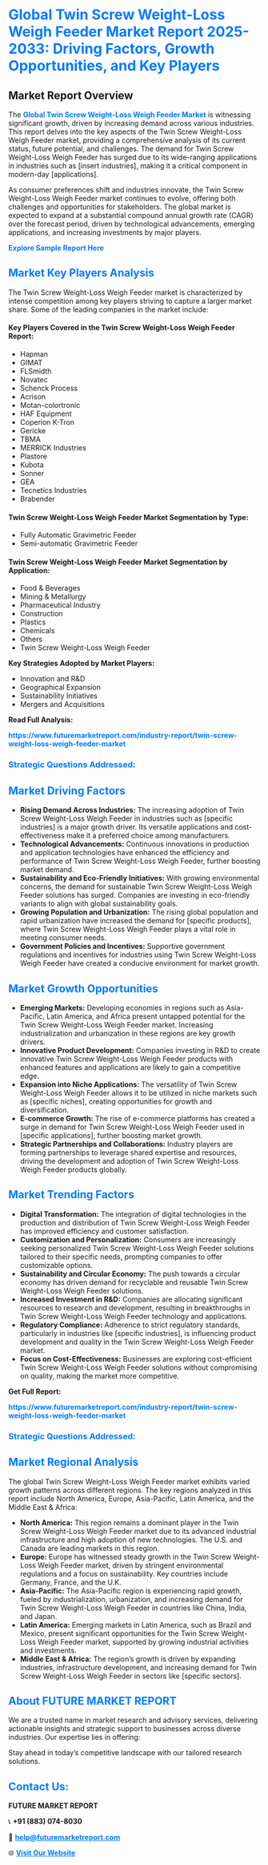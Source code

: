 <h1 style="color: #007BFF;">Global Twin Screw Weight-Loss Weigh Feeder Market Report 2025-2033: Driving Factors, Growth Opportunities, and Key Players</h1>

<section id="overview">
<h2>Market Report Overview</h2>
<p>The <a href="https://www.futuremarketreport.com/industry-report/twin-screw-weight-loss-weigh-feeder-market" style="color: #007BFF; text-decoration: none;"><strong>Global Twin Screw Weight-Loss Weigh Feeder Market</strong></a> is witnessing significant growth, driven by increasing demand across various industries. This report delves into the key aspects of the Twin Screw Weight-Loss Weigh Feeder market, providing a comprehensive analysis of its current status, future potential, and challenges. The demand for Twin Screw Weight-Loss Weigh Feeder has surged due to its wide-ranging applications in industries such as [insert industries], making it a critical component in modern-day [applications].</p>
<p>As consumer preferences shift and industries innovate, the Twin Screw Weight-Loss Weigh Feeder market continues to evolve, offering both challenges and opportunities for stakeholders. The global market is expected to expand at a substantial compound annual growth rate (CAGR) over the forecast period, driven by technological advancements, emerging applications, and increasing investments by major players.</p>
</section>

<section id="overview">
<p><a href="https://www.futuremarketreport.com/request-sample/reportId=124767" style="color: #007BFF; text-decoration: none;"><strong>Explore Sample Report Here</strong></a></p>
</section>

<section id="key-players">
<h2 style="color: #007BFF;">Market Key Players Analysis</h2>
<p>The Twin Screw Weight-Loss Weigh Feeder market is characterized by intense competition among key players striving to capture a larger market share. Some of the leading companies in the market include:</p>
<h4>Key Players Covered in the Twin Screw Weight-Loss Weigh Feeder Report:</h4>
<ul><li>Hapman</li><li>GIMAT</li><li>FLSmidth</li><li>Novatec</li><li>Schenck Process</li><li>Acrison</li><li>Motan-colortronic</li><li>HAF Equipment</li><li>Coperion K-Tron</li><li>Gericke</li><li>TBMA</li><li>MERRICK Industries</li><li>Plastore</li><li>Kubota</li><li>Sonner</li><li>GEA</li><li>Tecnetics Industries</li><li>Brabender</li></ul>
<h4>Twin Screw Weight-Loss Weigh Feeder Market Segmentation by Type:</h4>
<ul><li>Fully Automatic Gravimetric Feeder</li><li>Semi-automatic Gravimetric Feeder</li></ul>

<h4>Twin Screw Weight-Loss Weigh Feeder Market Segmentation by Application:</h4>
<ul><li>Food &amp; Beverages</li><li>Mining &amp; Metallurgy</li><li>Pharmaceutical Industry</li><li>Construction</li><li>Plastics</li><li>Chemicals</li><li>Others</li><li>Twin Screw Weight-Loss Weigh Feeder</li></ul>
<p><strong>Key Strategies Adopted by Market Players:</strong></p>
<ul>
<li>Innovation and R&D</li>
<li>Geographical Expansion</li>
<li>Sustainability Initiatives</li>
<li>Mergers and Acquisitions</li>
</ul>
</section>

<section>
<p><strong>Read Full Analysis: </strong></p><a href="https://www.futuremarketreport.com/industry-report/twin-screw-weight-loss-weigh-feeder-market" style="color: #007BFF; text-decoration: none;"><strong>https://www.futuremarketreport.com/industry-report/twin-screw-weight-loss-weigh-feeder-market</strong></a>
<h3 style="color: #007BFF;">Strategic Questions Addressed:</h3>
</section>

<section id="driving-factors">
<h2 style="color: #007BFF;">Market Driving Factors</h2>
<ul>
<li><strong>Rising Demand Across Industries:</strong> The increasing adoption of Twin Screw Weight-Loss Weigh Feeder in industries such as [specific industries] is a major growth driver. Its versatile applications and cost-effectiveness make it a preferred choice among manufacturers.</li>
<li><strong>Technological Advancements:</strong> Continuous innovations in production and application technologies have enhanced the efficiency and performance of Twin Screw Weight-Loss Weigh Feeder, further boosting market demand.</li>
<li><strong>Sustainability and Eco-Friendly Initiatives:</strong> With growing environmental concerns, the demand for sustainable Twin Screw Weight-Loss Weigh Feeder solutions has surged. Companies are investing in eco-friendly variants to align with global sustainability goals.</li>
<li><strong>Growing Population and Urbanization:</strong> The rising global population and rapid urbanization have increased the demand for [specific products], where Twin Screw Weight-Loss Weigh Feeder plays a vital role in meeting consumer needs.</li>
<li><strong>Government Policies and Incentives:</strong> Supportive government regulations and incentives for industries using Twin Screw Weight-Loss Weigh Feeder have created a conducive environment for market growth.</li>
</ul>
</section>

<section id="growth-opportunities">
<h2 style="color: #007BFF;">Market Growth Opportunities</h2>
<ul>
<li><strong>Emerging Markets:</strong> Developing economies in regions such as Asia-Pacific, Latin America, and Africa present untapped potential for the Twin Screw Weight-Loss Weigh Feeder market. Increasing industrialization and urbanization in these regions are key growth drivers.</li>
<li><strong>Innovative Product Development:</strong> Companies investing in R&D to create innovative Twin Screw Weight-Loss Weigh Feeder products with enhanced features and applications are likely to gain a competitive edge.</li>
<li><strong>Expansion into Niche Applications:</strong> The versatility of Twin Screw Weight-Loss Weigh Feeder allows it to be utilized in niche markets such as [specific niches], creating opportunities for growth and diversification.</li>
<li><strong>E-commerce Growth:</strong> The rise of e-commerce platforms has created a surge in demand for Twin Screw Weight-Loss Weigh Feeder used in [specific applications], further boosting market growth.</li>
<li><strong>Strategic Partnerships and Collaborations:</strong> Industry players are forming partnerships to leverage shared expertise and resources, driving the development and adoption of Twin Screw Weight-Loss Weigh Feeder products globally.</li>
</ul>
</section>

<section id="trending-factors">
<h2 style="color: #007BFF;">Market Trending Factors</h2>
<ul>
<li><strong>Digital Transformation:</strong> The integration of digital technologies in the production and distribution of Twin Screw Weight-Loss Weigh Feeder has improved efficiency and customer satisfaction.</li>
<li><strong>Customization and Personalization:</strong> Consumers are increasingly seeking personalized Twin Screw Weight-Loss Weigh Feeder solutions tailored to their specific needs, prompting companies to offer customizable options.</li>
<li><strong>Sustainability and Circular Economy:</strong> The push towards a circular economy has driven demand for recyclable and reusable Twin Screw Weight-Loss Weigh Feeder solutions.</li>
<li><strong>Increased Investment in R&D:</strong> Companies are allocating significant resources to research and development, resulting in breakthroughs in Twin Screw Weight-Loss Weigh Feeder technology and applications.</li>
<li><strong>Regulatory Compliance:</strong> Adherence to strict regulatory standards, particularly in industries like [specific industries], is influencing product development and quality in the Twin Screw Weight-Loss Weigh Feeder market.</li>
<li><strong>Focus on Cost-Effectiveness:</strong> Businesses are exploring cost-efficient Twin Screw Weight-Loss Weigh Feeder solutions without compromising on quality, making the market more competitive.</li>
</ul>
</section>

<section>
<p><strong>Get Full Report: </strong></p><a href="https://www.futuremarketreport.com/industry-report/twin-screw-weight-loss-weigh-feeder-market" style="color: #007BFF; text-decoration: none;"><strong>https://www.futuremarketreport.com/industry-report/twin-screw-weight-loss-weigh-feeder-market</strong></a>
<h3 style="color: #007BFF;">Strategic Questions Addressed:</h3>
</section>


<section id="regional-analysis">
<h2 style="color: #007BFF;">Market Regional Analysis</h2>
<p>The global Twin Screw Weight-Loss Weigh Feeder market exhibits varied growth patterns across different regions. The key regions analyzed in this report include North America, Europe, Asia-Pacific, Latin America, and the Middle East & Africa:</p>
<ul>
<li><strong>North America:</strong> This region remains a dominant player in the Twin Screw Weight-Loss Weigh Feeder market due to its advanced industrial infrastructure and high adoption of new technologies. The U.S. and Canada are leading markets in this region.</li>
<li><strong>Europe:</strong> Europe has witnessed steady growth in the Twin Screw Weight-Loss Weigh Feeder market, driven by stringent environmental regulations and a focus on sustainability. Key countries include Germany, France, and the U.K.</li>
<li><strong>Asia-Pacific:</strong> The Asia-Pacific region is experiencing rapid growth, fueled by industrialization, urbanization, and increasing demand for Twin Screw Weight-Loss Weigh Feeder in countries like China, India, and Japan.</li>
<li><strong>Latin America:</strong> Emerging markets in Latin America, such as Brazil and Mexico, present significant opportunities for the Twin Screw Weight-Loss Weigh Feeder market, supported by growing industrial activities and investments.</li>
<li><strong>Middle East & Africa:</strong> The region’s growth is driven by expanding industries, infrastructure development, and increasing demand for Twin Screw Weight-Loss Weigh Feeder in sectors like [specific sectors].</li>
</ul>
</section>

<footer>
<h2 style="color: #007BFF;">About FUTURE MARKET REPORT</h2>
<p>We are a trusted name in market research and advisory services, delivering actionable insights and strategic support to businesses across diverse industries. Our expertise lies in offering:</p>

<p>Stay ahead in today’s competitive landscape with our tailored research solutions.</p>

<h2 style="color: #007BFF;">Contact Us:</h2>
<p><strong>FUTURE MARKET REPORT</strong></p>
<p>📞 <strong>+91 (883) 074-8030</strong></p>
<p>📧 <strong><a href="mailto:help@futuremarketreport.com" style="color: #007BFF;">help@futuremarketreport.com</a></strong></p>
<p>🌐 <strong><a href="https://www.futuremarketreport.com/" style="color: #007BFF;">Visit Our Website</a></strong></p>
</footer>